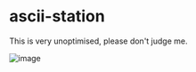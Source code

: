 # ascii-station
This is very unoptimised, please don't judge me.


![image](https://user-images.githubusercontent.com/94635072/156202920-6709d63c-2997-44fb-9c8f-270fc3942872.png)
